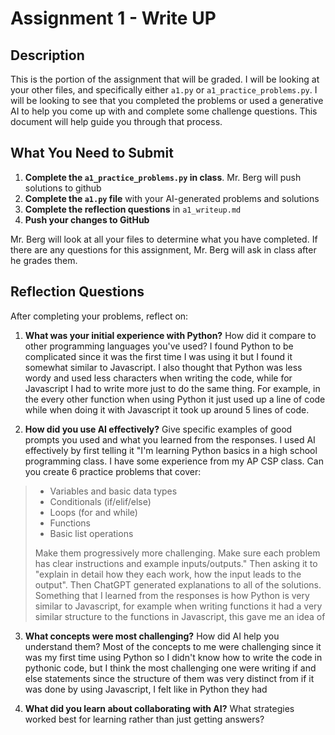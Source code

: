 # Assignment 1 - Write UP

## Description
This is the portion of the assignment that will be graded.  I will be looking at your other files, and specifically either `a1.py` or `a1_practice_problems.py`.  I will be looking to see that you completed the problems or used a generative AI to help you come up with and complete some challenge questions.  This document will help guide you through that process.

## What You Need to Submit
1. **Complete the `a1_practice_problems.py` in class**.  Mr. Berg will push solutions to github
2. **Complete the `a1.py` file** with your AI-generated problems and solutions
3. **Complete the reflection questions** in `a1_writeup.md`
4. **Push your changes to GitHub**

Mr. Berg will look at all your files to determine what you have completed.  If there are any questions for this assignment, Mr. Berg will ask in class after he grades them.


## Reflection Questions

After completing your problems, reflect on:

1. **What was your initial experience with Python?** How did it compare to other programming languages you've used?
I found Python to be complicated since it was the first time I was using it but I found it somewhat similar to Javascript. I also thought that Python was less wordy and used less characters when writing the code, while for Javascript I had to write more just to do the same thing. For example, in the every other function when using Python it just used up a line of code while when doing it with Javascript it took up around 5 lines of code.

2. **How did you use AI effectively?** Give specific examples of good prompts you used and what you learned from the responses.
I used AI effectively by first telling it "I'm learning Python basics in a high school programming class. I have some experience from my AP CSP class. Can you create 6 practice problems that cover: 
> - Variables and basic data types
> - Conditionals (if/elif/else)
> - Loops (for and while)
> - Functions
> - Basic list operations
> 
> Make them progressively more challenging. Make sure each problem has clear instructions and example inputs/outputs." Then asking it to "explain in detail how they each work, how the input leads to the output". Then ChatGPT generated explanations to all of the solutions. Something that I learned from the responses is how Python is very similar to Javascript, for example when writing functions it had a very similar structure to the functions in Javascript, this gave me an idea of 

3. **What concepts were most challenging?** How did AI help you understand them?
Most of the concepts to me were challenging since it was my first time using Python so I didn't know how to write the code in pythonic code, but I think the most challenging one were writing if and else statements since the structure of them was very distinct from if it was done by using Javascript, I felt like in Python they had 

4. **What did you learn about collaborating with AI?** What strategies worked best for learning rather than just getting answers?
